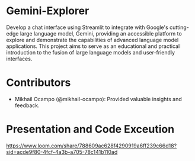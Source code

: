 # Gemini-Explorer
Develop a chat interface using Streamlit to integrate with Google's cutting-edge large language model, Gemini, providing an accessible platform to explore and demonstrate the capabilities of advanced language model applications. This project aims to serve as an educational and practical introduction to the fusion of large language models and user-friendly interfaces.
# Contributors
- Mikhail Ocampo (@mikhail-ocampo): Provided valuable insights and feedback.

# Presentation and Code Exceution
https://www.loom.com/share/788609ac628f4290919a6ff239c66d18?sid=acde9f80-4fcf-4a3b-a705-78c141b110ad
